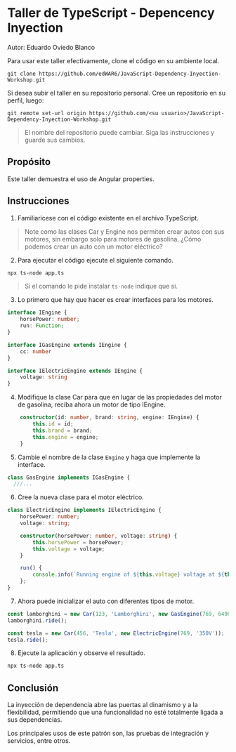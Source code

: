 # Taller de TypeScript - Depencency Inyection

Autor: Eduardo Oviedo Blanco

Para usar este taller efectivamente, clone el código en su ambiente local.
```
git clone https://github.com/edWAR6/JavaScript-Dependency-Inyection-Workshop.git
```
Si desea subir el taller en su repositorio personal.
Cree un repositorio en su perfil, luego:
```
git remote set-url origin https://github.com/<su usuario>/JavaScript-Dependency-Inyection-Workshop.git
```

> El nombre del repositorio puede cambiar. Siga las instrucciones y guarde sus cambios.

## Propósito

Este taller demuestra el uso de Angular properties.

## Instrucciones

1. Familiarícese con el código existente en el archivo TypeScript.

> Note como las clases Car y Engine nos permiten crear autos con sus motores, sin embargo solo para motores de gasolina.
> ¿Cómo podemos crear un auto con un motor eléctrico?

2. Para ejecutar el código ejecute el siguiente comando.
```bash
npx ts-node app.ts
```

> Si el comando le pide instalar `ts-node` indique que si.

3. Lo primero que hay que hacer es crear interfaces para los motores.
```typescript
interface IEngine {
    horsePower: number;
    run: Function;
}

interface IGasEngine extends IEngine {
    cc: number
}

interface IElectricEngine extends IEngine {
    voltage: string
}
```

4. Modifique la clase Car para que en lugar de las propiedades del motor de gasolina, reciba ahora un motor de tipo IEngine.
```typescript
    constructor(id: number, brand: string, engine: IEngine) {
        this.id = id;
        this.brand = brand;
        this.engine = engine;
    }
```

5. Cambie el nombre de la clase `Engine` y haga que implemente la interface.
```typescript
class GasEngine implements IGasEngine {
  ///...
```

6. Cree la nueva clase para el motor eléctrico.
```typescript
class ElectricEngine implements IElectricEngine {
    horsePower: number;
    voltage: string;

    constructor(horsePower: number, voltage: string) {
        this.horsePower = horsePower;
        this.voltage = voltage;
    }

    run() {
        console.info(`Running engine of ${this.voltage} voltage at ${this.horsePower} horse power.`);
    };
}
```

7. Ahora puede inicializar el auto con diferentes tipos de motor.
```typescript
const lamborghini = new Car(123, 'Lamborghini', new GasEngine(769, 6498));
lamborghini.ride();

const tesla = new Car(456, 'Tesla', new ElectricEngine(769, '350V'));
tesla.ride();
```

8. Ejecute la aplicación y observe el resultado.
```bash
npx ts-node app.ts
```

## Conclusión

La inyección de dependencia abre las puertas al dinamismo y a la flexibilidad, permitiendo que una funcionalidad no esté totalmente ligada a sus dependencias.

Los principales usos de este patrón son, las pruebas de integración y servicios, entre otros.
